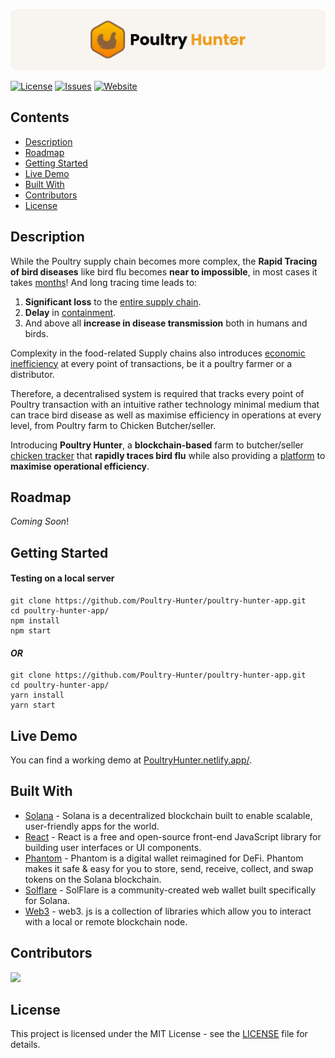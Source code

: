 ![Poultry Hunter](./images/banner.png)

[![License](https://img.shields.io/github/license/Poultry-Hunter/poultry-hunter-app)](https://github.com/Poultry-Hunter/poultry-hunter-app/blob/main/LICENSE) [![Issues](https://img.shields.io/github/issues/Poultry-Hunter/poultry-hunter-app)](https://github.com/Poultry-Hunter/poultry-hunter-app/issues) [![Website](https://img.shields.io/badge/View-Website-blue)](https://poultryhunter.netlify.app/)

## Contents

- [Description](#Description)
- [Roadmap](#Roadmap)
- [Getting Started](#Getting-Started)
- [Live Demo](#Live-Demo)
- [Built With](#Built-With)
- [Contributors](#Contributors)
- [License](#License)



## Description

While the Poultry supply chain becomes more complex, the **Rapid Tracing of bird diseases** like bird flu becomes **near to impossible**, in most cases it takes <u>months</u>! And long tracing time leads to:

1. **Significant loss** to the <u>entire supply chain</u>.
2. **Delay** in <u>containment</u>.
3. And above all **increase in disease transmission** both in humans and birds.

Complexity in the food-related Supply chains also introduces <u>economic inefficiency</u> at every point of transactions, be it a poultry farmer or a distributor.


Therefore, a decentralised system is required that tracks every point of Poultry transaction with an intuitive rather technology minimal medium that can trace bird disease as well as maximise efficiency in operations at every level, from Poultry farm to Chicken Butcher/seller.

 Introducing **Poultry Hunter**, a **blockchain-based** farm to butcher/seller <u>chicken tracker</u> that **rapidly traces bird flu** while also providing a <u>platform</u> to **maximise operational efficiency**. 



## Roadmap

*Coming* *Soon*!



## Getting Started

#### Testing on a local server

```shell
git clone https://github.com/Poultry-Hunter/poultry-hunter-app.git
cd poultry-hunter-app/
npm install
npm start
```

#### *OR*

```shell
git clone https://github.com/Poultry-Hunter/poultry-hunter-app.git
cd poultry-hunter-app/
yarn install
yarn start
```



## Live Demo

You can find a working demo at [PoultryHunter.netlify.app/](https://poultryhunter.netlify.app/).



## Built With

- [Solana](https://solana.com/) - Solana is a decentralized blockchain built to enable scalable, user-friendly apps for the world.
- [React](https://reactjs.org/) - React is a free and open-source front-end JavaScript library for building user interfaces or UI components.
- [Phantom](https://phantom.app/) - Phantom is a digital wallet reimagined for DeFi. Phantom makes it safe & easy for you to store, send, receive, collect, and swap tokens on the Solana blockchain.
- [Solflare](https://solflare.com/) - SolFlare is a community-created web wallet built specifically for Solana. 
- [Web3](https://solana-labs.github.io/solana-web3.js/) - web3. js is a collection of libraries which allow you to interact with a local or remote blockchain node.



## Contributors

<a href="https://github.com/Poultry-Hunter/poultry-hunter-app/graphs/contributors">
  <img src="https://contrib.rocks/image?repo=Poultry-Hunter/poultry-hunter-app" />
</a>



## License

This project is licensed under the MIT License - see the [LICENSE](LICENSE) file for details.

